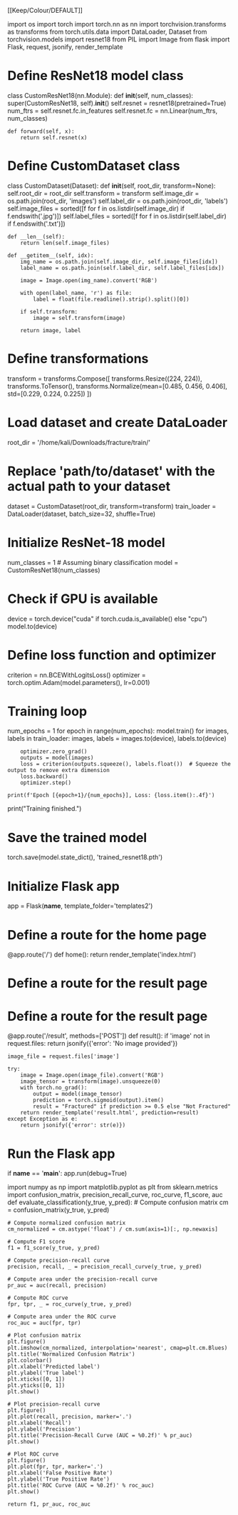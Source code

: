[[Keep/Colour/DEFAULT]] 

import os
import torch
import torch.nn as nn
import torchvision.transforms as transforms
from torch.utils.data import DataLoader, Dataset
from torchvision.models import resnet18
from PIL import Image
from flask import Flask, request, jsonify, render_template

# Define ResNet18 model class
class CustomResNet18(nn.Module):
    def __init__(self, num_classes):
        super(CustomResNet18, self).__init__()
        self.resnet = resnet18(pretrained=True)
        num_ftrs = self.resnet.fc.in_features
        self.resnet.fc = nn.Linear(num_ftrs, num_classes)

    def forward(self, x):
        return self.resnet(x)

# Define CustomDataset class
class CustomDataset(Dataset):
    def __init__(self, root_dir, transform=None):
        self.root_dir = root_dir
        self.transform = transform
        self.image_dir = os.path.join(root_dir, 'images')
        self.label_dir = os.path.join(root_dir, 'labels')
        self.image_files = sorted([f for f in os.listdir(self.image_dir) if f.endswith('.jpg')])
        self.label_files = sorted([f for f in os.listdir(self.label_dir) if f.endswith('.txt')])

    def __len__(self):
        return len(self.image_files)

    def __getitem__(self, idx):
        img_name = os.path.join(self.image_dir, self.image_files[idx])
        label_name = os.path.join(self.label_dir, self.label_files[idx])

        image = Image.open(img_name).convert('RGB')

        with open(label_name, 'r') as file:
            label = float(file.readline().strip().split()[0])

        if self.transform:
            image = self.transform(image)

        return image, label

# Define transformations
transform = transforms.Compose([
    transforms.Resize((224, 224)),
    transforms.ToTensor(),
    transforms.Normalize(mean=[0.485, 0.456, 0.406], std=[0.229, 0.224, 0.225])
])

# Load dataset and create DataLoader
root_dir = '/home/kali/Downloads/fracture/train/'
  # Replace 'path/to/dataset' with the actual path to your dataset
dataset = CustomDataset(root_dir, transform=transform)
train_loader = DataLoader(dataset, batch_size=32, shuffle=True)

# Initialize ResNet-18 model
num_classes = 1  # Assuming binary classification
model = CustomResNet18(num_classes)

# Check if GPU is available
device = torch.device("cuda" if torch.cuda.is_available() else "cpu")
model.to(device)

# Define loss function and optimizer
criterion = nn.BCEWithLogitsLoss()
optimizer = torch.optim.Adam(model.parameters(), lr=0.001)

# Training loop
num_epochs = 1
for epoch in range(num_epochs):
    model.train()
    for images, labels in train_loader:
        images, labels = images.to(device), labels.to(device)

        optimizer.zero_grad()
        outputs = model(images)
        loss = criterion(outputs.squeeze(), labels.float())  # Squeeze the output to remove extra dimension
        loss.backward()
        optimizer.step()

    print(f'Epoch [{epoch+1}/{num_epochs}], Loss: {loss.item():.4f}')

print("Training finished.")
# Save the trained model
torch.save(model.state_dict(), 'trained_resnet18.pth')

# Initialize Flask app
app = Flask(__name__, template_folder='templates2')

# Define a route for the home page
@app.route('/')
def home():
    return render_template('index.html')

# Define a route for the result page
# Define a route for the result page
@app.route('/result', methods=['POST'])
def result():
    if 'image' not in request.files:
        return jsonify({'error': 'No image provided'})
    
    image_file = request.files['image']
    
    try:
        image = Image.open(image_file).convert('RGB')
        image_tensor = transform(image).unsqueeze(0)
        with torch.no_grad():
            output = model(image_tensor)
            prediction = torch.sigmoid(output).item()
            result = "Fractured" if prediction >= 0.5 else "Not Fractured"
        return render_template('result.html', prediction=result)
    except Exception as e:
        return jsonify({'error': str(e)})

# Run the Flask app
if __name__ == '__main__':
    app.run(debug=True)







import numpy as np
import matplotlib.pyplot as plt
from sklearn.metrics import confusion_matrix, precision_recall_curve, roc_curve, f1_score, auc
def evaluate_classification(y_true, y_pred):
    # Compute confusion matrix
    cm = confusion_matrix(y_true, y_pred)

    # Compute normalized confusion matrix
    cm_normalized = cm.astype('float') / cm.sum(axis=1)[:, np.newaxis]

    # Compute F1 score
    f1 = f1_score(y_true, y_pred)

    # Compute precision-recall curve
    precision, recall, _ = precision_recall_curve(y_true, y_pred)

    # Compute area under the precision-recall curve
    pr_auc = auc(recall, precision)

    # Compute ROC curve
    fpr, tpr, _ = roc_curve(y_true, y_pred)

    # Compute area under the ROC curve
    roc_auc = auc(fpr, tpr)

    # Plot confusion matrix
    plt.figure()
    plt.imshow(cm_normalized, interpolation='nearest', cmap=plt.cm.Blues)
    plt.title('Normalized Confusion Matrix')
    plt.colorbar()
    plt.xlabel('Predicted label')
    plt.ylabel('True label')
    plt.xticks([0, 1])
    plt.yticks([0, 1])
    plt.show()

    # Plot precision-recall curve
    plt.figure()
    plt.plot(recall, precision, marker='.')
    plt.xlabel('Recall')
    plt.ylabel('Precision')
    plt.title('Precision-Recall Curve (AUC = %0.2f)' % pr_auc)
    plt.show()

    # Plot ROC curve
    plt.figure()
    plt.plot(fpr, tpr, marker='.')
    plt.xlabel('False Positive Rate')
    plt.ylabel('True Positive Rate')
    plt.title('ROC Curve (AUC = %0.2f)' % roc_auc)
    plt.show()

    return f1, pr_auc, roc_auc

